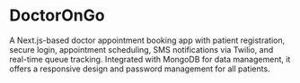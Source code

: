 # DoctorOnGo
 A Next.js-based doctor appointment booking app with patient registration, secure login, appointment scheduling, SMS notifications via Twilio, and real-time queue tracking. Integrated with MongoDB for data management, it offers a responsive design and password management for all patients.
